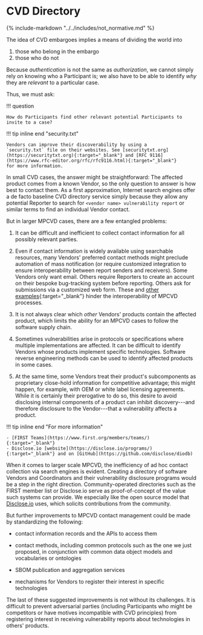 # CVD Directory

{% include-markdown "../../includes/not_normative.md" %}

The idea of CVD embargoes implies a means of dividing the world into

1. those who belong in the embargo
2. those who do not

Because *authentication* is not the same as *authorization*, we cannot simply rely on knowing who a Participant
is; we also have to be able to identify *why* they are *relevant* to a particular case.

Thus, we must ask:

!!! question

    How do Participants find other relevant potential Participants to invite to a case?

!!! tip inline end "security.txt"

    Vendors can improve their discoverability by using a
    `security.txt` file on their websites. See [securitytxt.org](https://securitytxt.org){:target="_blank"} and [RFC 9116](https://www.rfc-editor.org/rfc/rfc9116.html){:target="_blank"}
    for more information.

In small CVD cases, the answer might be straightforward: The affected product comes from a known Vendor,
so the only question to answer is how best to contact them.
As a first approximation, Internet search engines offer a de facto baseline CVD directory service simply because they
allow any potential Reporter to search for `<vendor name> vulnerability report` or similar terms to find an
individual Vendor contact.

But in larger MPCVD cases, there are a few entangled
problems:

1. It can be difficult and inefficient to collect contact information
    for all possibly relevant parties.

2. Even if contact information is widely available using searchable
    resources, many Vendors' preferred contact methods might preclude
    automation of mass notification (or require customized integration
    to ensure interoperability between report senders and receivers).
    Some Vendors only want email. Others require Reporters to create an
    account on their bespoke bug-tracking system before reporting.
    Others ask for submissions via a customized web form. These and [other examples](https://certcc.github.io/CERT-Guide-to-CVD/topics/phases/reporting/){:target="_blank"}
    hinder the interoperability of MPCVD processes.

3. It is not always clear which *other* Vendors' products contain the
    affected product, which limits the ability for an MPCVD cases to follow the software
    supply chain.

4. Sometimes vulnerabilities arise in protocols or specifications where
    multiple implementations are affected. It can be difficult to
    identify Vendors whose products implement specific technologies.
    Software reverse engineering methods can be used to identify
    affected products in some cases.

5. At the same time, some Vendors treat their product's subcomponents
    as proprietary close-hold information for competitive advantage;
    this might happen, for example, with OEM or white label licensing agreements.
    While it is certainly their prerogative to do so, this desire to
    avoid disclosing internal components of a product can inhibit
    discovery---and therefore disclosure to the Vendor---that a
    vulnerability affects a product.

!!! tip inline end "For more information"

    - [FIRST Teams](https://www.first.org/members/teams/){:target="_blank"}
    - Disclose.io [website](https://disclose.io/programs/){:target="_blank"} and on [GitHub](https://github.com/disclose/diodb)

When it comes to larger scale MPCVD, the inefficiency of ad hoc contact
collection via search engines is evident. Creating a directory of
software Vendors and Coordinators and their vulnerability disclosure
programs would be a step in the right direction. Community-operated
directories such as the FIRST member list or Disclose.io serve as
proof-of-concept of the value such systems can provide. We
especially like the open source model that [Disclose.io](https://disclose.io/) uses, which
solicits contributions from the community.

But further improvements to MPCVD contact management could be made by
standardizing the following:

- contact information records and the APIs to access them

- contact methods, including common protocols such as the one we just
    proposed, in conjunction with common data object models and
    vocabularies or ontologies

- SBOM publication and aggregation services

- mechanisms for Vendors to register their interest in specific
    technologies

The last of these suggested improvements is not without its challenges.
It is difficult to prevent adversarial parties (including Participants
who might be competitors or have motives incompatible with
CVD principles) from registering interest in receiving vulnerability reports about
technologies in others' products.
